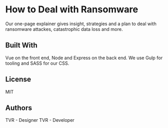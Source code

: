 # How to Deal with Ransomware

Our one-page explainer gives insight, strategies and a plan to deal with ransomware attackes, catastrophic data loss and more. 

## Built With
Vue on the front end, Node and Express on the back end. We use Gulp for tooling and SASS for our CSS.

## License
MIT

## Authors
TVR - Designer
TVR - Developer
